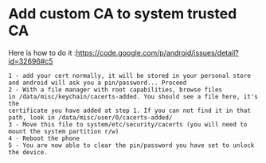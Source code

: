 # Add custom CA to system trusted CA

Here is how to do it :https://code.google.com/p/android/issues/detail?id=32696#c5
```
1 - add your cert normally, it will be stored in your personal store and android will ask you a pin/password... Proceed
2 - With a file manager with root capabilities, browse files
in /data/misc/keychain/cacerts-added. You should see a file here, it's the
certificate you have added at step 1. If you can not find it in that path, look in /data/misc/user/0/cacerts-added/
3 - Move this file to system/etc/security/cacerts (you will need to mount the system partition r/w)
4 - Reboot the phone
5 - You are now able to clear the pin/password you have set to unlock the device.
```
